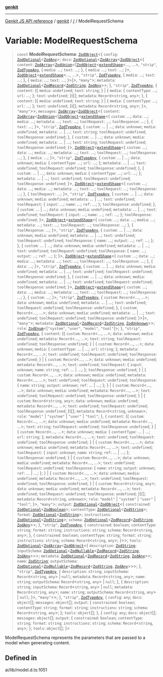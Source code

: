 [**genkit**](../README.md)

***

[Genkit JS API reference](../../README.md) / [genkit](../README.md) / [/](../README.md) / ModelRequestSchema

# Variable: ModelRequestSchema

> `const` **ModelRequestSchema**: [`ZodObject`](../namespaces/z/classes/ZodObject.md)\<\{ `config`: [`ZodOptional`](../namespaces/z/classes/ZodOptional.md)\<[`ZodAny`](../namespaces/z/classes/ZodAny.md)\>; `docs`: [`ZodOptional`](../namespaces/z/classes/ZodOptional.md)\<[`ZodArray`](../namespaces/z/classes/ZodArray.md)\<[`ZodObject`](../namespaces/z/classes/ZodObject.md)\<\{ `content`: [`ZodArray`](../namespaces/z/classes/ZodArray.md)\<[`ZodUnion`](../namespaces/z/classes/ZodUnion.md)\<[[`ZodObject`](../namespaces/z/classes/ZodObject.md)\<[`extendShape`](../namespaces/z/namespaces/objectUtil/type-aliases/extendShape.md)\<..., ...\>, `"strip"`, [`ZodTypeAny`](../namespaces/z/type-aliases/ZodTypeAny.md), \{ `media`: ...; `text`: ...; \}, \{ `media`: ...; `text`: ...; \}\>, [`ZodObject`](../namespaces/z/classes/ZodObject.md)\<[`extendShape`](../namespaces/z/namespaces/objectUtil/type-aliases/extendShape.md)\<..., ...\>, `"strip"`, [`ZodTypeAny`](../namespaces/z/type-aliases/ZodTypeAny.md), \{ `media`: ...; `text`: ...; \}, \{ `media`: ...; `text`: ...; \}\>]\>, `"many"`\>; `metadata`: [`ZodOptional`](../namespaces/z/classes/ZodOptional.md)\<[`ZodRecord`](../namespaces/z/classes/ZodRecord.md)\<[`ZodString`](../namespaces/z/classes/ZodString.md), [`ZodAny`](../namespaces/z/classes/ZodAny.md)\>\>; \}, `"strip"`, [`ZodTypeAny`](../namespaces/z/type-aliases/ZodTypeAny.md), \{ `content`: (\{ `media`: `undefined`; `text`: `string`; \} \| \{ `media`: \{ `contentType`: ...; `url`: ...; \}; `text`: `undefined`; \})[]; `metadata`: `Record`\<`string`, `any`\>; \}, \{ `content`: (\{ `media`: `undefined`; `text`: `string`; \} \| \{ `media`: \{ `contentType`: ...; `url`: ...; \}; `text`: `undefined`; \})[]; `metadata`: `Record`\<`string`, `any`\>; \}\>, `"many"`\>\>; `messages`: [`ZodArray`](../namespaces/z/classes/ZodArray.md)\<[`ZodObject`](../namespaces/z/classes/ZodObject.md)\<\{ `content`: [`ZodArray`](../namespaces/z/classes/ZodArray.md)\<[`ZodUnion`](../namespaces/z/classes/ZodUnion.md)\<[[`ZodObject`](../namespaces/z/classes/ZodObject.md)\<[`extendShape`](../namespaces/z/namespaces/objectUtil/type-aliases/extendShape.md)\<\{ `custom`: ...; `data`: ...; `media`: ...; `metadata`: ...; `text`: ...; `toolRequest`: ...; `toolResponse`: ...; \}, \{ `text`: ...; \}\>, `"strip"`, [`ZodTypeAny`](../namespaces/z/type-aliases/ZodTypeAny.md), \{ `custom`: ... \| ...; `data`: `unknown`; `media`: `undefined`; `metadata`: ... \| ...; `text`: `string`; `toolRequest`: `undefined`; `toolResponse`: `undefined`; \}, \{ `custom`: ... \| ...; `data`: `unknown`; `media`: `undefined`; `metadata`: ... \| ...; `text`: `string`; `toolRequest`: `undefined`; `toolResponse`: `undefined`; \}\>, [`ZodObject`](../namespaces/z/classes/ZodObject.md)\<[`extendShape`](../namespaces/z/namespaces/objectUtil/type-aliases/extendShape.md)\<\{ `custom`: ...; `data`: ...; `media`: ...; `metadata`: ...; `text`: ...; `toolRequest`: ...; `toolResponse`: ...; \}, \{ `media`: ...; \}\>, `"strip"`, [`ZodTypeAny`](../namespaces/z/type-aliases/ZodTypeAny.md), \{ `custom`: ... \| ...; `data`: `unknown`; `media`: \{ `contentType`: ...; `url`: ...; \}; `metadata`: ... \| ...; `text`: `undefined`; `toolRequest`: `undefined`; `toolResponse`: `undefined`; \}, \{ `custom`: ... \| ...; `data`: `unknown`; `media`: \{ `contentType`: ...; `url`: ...; \}; `metadata`: ... \| ...; `text`: `undefined`; `toolRequest`: `undefined`; `toolResponse`: `undefined`; \}\>, [`ZodObject`](../namespaces/z/classes/ZodObject.md)\<[`extendShape`](../namespaces/z/namespaces/objectUtil/type-aliases/extendShape.md)\<\{ `custom`: ...; `data`: ...; `media`: ...; `metadata`: ...; `text`: ...; `toolRequest`: ...; `toolResponse`: ...; \}, \{ `toolRequest`: ...; \}\>, `"strip"`, [`ZodTypeAny`](../namespaces/z/type-aliases/ZodTypeAny.md), \{ `custom`: ... \| ...; `data`: `unknown`; `media`: `undefined`; `metadata`: ... \| ...; `text`: `undefined`; `toolRequest`: \{ `input`: ...; `name`: ...; `ref`: ...; \}; `toolResponse`: `undefined`; \}, \{ `custom`: ... \| ...; `data`: `unknown`; `media`: `undefined`; `metadata`: ... \| ...; `text`: `undefined`; `toolRequest`: \{ `input`: ...; `name`: ...; `ref`: ...; \}; `toolResponse`: `undefined`; \}\>, [`ZodObject`](../namespaces/z/classes/ZodObject.md)\<[`extendShape`](../namespaces/z/namespaces/objectUtil/type-aliases/extendShape.md)\<\{ `custom`: ...; `data`: ...; `media`: ...; `metadata`: ...; `text`: ...; `toolRequest`: ...; `toolResponse`: ...; \}, \{ `toolResponse`: ...; \}\>, `"strip"`, [`ZodTypeAny`](../namespaces/z/type-aliases/ZodTypeAny.md), \{ `custom`: ... \| ...; `data`: `unknown`; `media`: `undefined`; `metadata`: ... \| ...; `text`: `undefined`; `toolRequest`: `undefined`; `toolResponse`: \{ `name`: ...; `output`: ...; `ref`: ...; \}; \}, \{ `custom`: ... \| ...; `data`: `unknown`; `media`: `undefined`; `metadata`: ... \| ...; `text`: `undefined`; `toolRequest`: `undefined`; `toolResponse`: \{ `name`: ...; `output`: ...; `ref`: ...; \}; \}\>, [`ZodObject`](../namespaces/z/classes/ZodObject.md)\<[`extendShape`](../namespaces/z/namespaces/objectUtil/type-aliases/extendShape.md)\<\{ `custom`: ...; `data`: ...; `media`: ...; `metadata`: ...; `text`: ...; `toolRequest`: ...; `toolResponse`: ...; \}, \{ `data`: ...; \}\>, `"strip"`, [`ZodTypeAny`](../namespaces/z/type-aliases/ZodTypeAny.md), \{ `custom`: ... \| ...; `data`: `unknown`; `media`: `undefined`; `metadata`: ... \| ...; `text`: `undefined`; `toolRequest`: `undefined`; `toolResponse`: `undefined`; \}, \{ `custom`: ... \| ...; `data`: `unknown`; `media`: `undefined`; `metadata`: ... \| ...; `text`: `undefined`; `toolRequest`: `undefined`; `toolResponse`: `undefined`; \}\>, [`ZodObject`](../namespaces/z/classes/ZodObject.md)\<[`extendShape`](../namespaces/z/namespaces/objectUtil/type-aliases/extendShape.md)\<\{ `custom`: ...; `data`: ...; `media`: ...; `metadata`: ...; `text`: ...; `toolRequest`: ...; `toolResponse`: ...; \}, \{ `custom`: ...; \}\>, `"strip"`, [`ZodTypeAny`](../namespaces/z/type-aliases/ZodTypeAny.md), \{ `custom`: `Record`\<..., ...\>; `data`: `unknown`; `media`: `undefined`; `metadata`: ... \| ...; `text`: `undefined`; `toolRequest`: `undefined`; `toolResponse`: `undefined`; \}, \{ `custom`: `Record`\<..., ...\>; `data`: `unknown`; `media`: `undefined`; `metadata`: ... \| ...; `text`: `undefined`; `toolRequest`: `undefined`; `toolResponse`: `undefined`; \}\>]\>, `"many"`\>; `metadata`: [`ZodOptional`](../namespaces/z/classes/ZodOptional.md)\<[`ZodRecord`](../namespaces/z/classes/ZodRecord.md)\<[`ZodString`](../namespaces/z/classes/ZodString.md), [`ZodUnknown`](../namespaces/z/classes/ZodUnknown.md)\>\>; `role`: [`ZodEnum`](../namespaces/z/classes/ZodEnum.md)\<[`"system"`, `"user"`, `"model"`, `"tool"`]\>; \}, `"strip"`, [`ZodTypeAny`](../namespaces/z/type-aliases/ZodTypeAny.md), \{ `content`: (\{ `custom`: `Record`\<..., ...\>; `data`: `unknown`; `media`: `undefined`; `metadata`: `Record`\<..., ...\>; `text`: `string`; `toolRequest`: `undefined`; `toolResponse`: `undefined`; \} \| \{ `custom`: `Record`\<..., ...\>; `data`: `unknown`; `media`: \{ `contentType`: ... \| ...; `url`: `string`; \}; `metadata`: `Record`\<..., ...\>; `text`: `undefined`; `toolRequest`: `undefined`; `toolResponse`: `undefined`; \} \| \{ `custom`: `Record`\<..., ...\>; `data`: `unknown`; `media`: `undefined`; `metadata`: `Record`\<..., ...\>; `text`: `undefined`; `toolRequest`: \{ `input`: `unknown`; `name`: `string`; `ref`: ... \| ...; \}; `toolResponse`: `undefined`; \} \| \{ `custom`: `Record`\<..., ...\>; `data`: `unknown`; `media`: `undefined`; `metadata`: `Record`\<..., ...\>; `text`: `undefined`; `toolRequest`: `undefined`; `toolResponse`: \{ `name`: `string`; `output`: `unknown`; `ref`: ... \| ...; \}; \} \| \{ `custom`: `Record`\<..., ...\>; `data`: `unknown`; `media`: `undefined`; `metadata`: `Record`\<..., ...\>; `text`: `undefined`; `toolRequest`: `undefined`; `toolResponse`: `undefined`; \} \| \{ `custom`: `Record`\<`string`, `any`\>; `data`: `unknown`; `media`: `undefined`; `metadata`: `Record`\<..., ...\>; `text`: `undefined`; `toolRequest`: `undefined`; `toolResponse`: `undefined`; \})[]; `metadata`: `Record`\<`string`, `unknown`\>; `role`: `"model"` \| `"system"` \| `"user"` \| `"tool"`; \}, \{ `content`: (\{ `custom`: `Record`\<..., ...\>; `data`: `unknown`; `media`: `undefined`; `metadata`: `Record`\<..., ...\>; `text`: `string`; `toolRequest`: `undefined`; `toolResponse`: `undefined`; \} \| \{ `custom`: `Record`\<..., ...\>; `data`: `unknown`; `media`: \{ `contentType`: ... \| ...; `url`: `string`; \}; `metadata`: `Record`\<..., ...\>; `text`: `undefined`; `toolRequest`: `undefined`; `toolResponse`: `undefined`; \} \| \{ `custom`: `Record`\<..., ...\>; `data`: `unknown`; `media`: `undefined`; `metadata`: `Record`\<..., ...\>; `text`: `undefined`; `toolRequest`: \{ `input`: `unknown`; `name`: `string`; `ref`: ... \| ...; \}; `toolResponse`: `undefined`; \} \| \{ `custom`: `Record`\<..., ...\>; `data`: `unknown`; `media`: `undefined`; `metadata`: `Record`\<..., ...\>; `text`: `undefined`; `toolRequest`: `undefined`; `toolResponse`: \{ `name`: `string`; `output`: `unknown`; `ref`: ... \| ...; \}; \} \| \{ `custom`: `Record`\<..., ...\>; `data`: `unknown`; `media`: `undefined`; `metadata`: `Record`\<..., ...\>; `text`: `undefined`; `toolRequest`: `undefined`; `toolResponse`: `undefined`; \} \| \{ `custom`: `Record`\<`string`, `any`\>; `data`: `unknown`; `media`: `undefined`; `metadata`: `Record`\<..., ...\>; `text`: `undefined`; `toolRequest`: `undefined`; `toolResponse`: `undefined`; \})[]; `metadata`: `Record`\<`string`, `unknown`\>; `role`: `"model"` \| `"system"` \| `"user"` \| `"tool"`; \}\>, `"many"`\>; `output`: [`ZodOptional`](../namespaces/z/classes/ZodOptional.md)\<[`ZodObject`](../namespaces/z/classes/ZodObject.md)\<\{ `constrained`: [`ZodOptional`](../namespaces/z/classes/ZodOptional.md)\<[`ZodBoolean`](../namespaces/z/classes/ZodBoolean.md)\>; `contentType`: [`ZodOptional`](../namespaces/z/classes/ZodOptional.md)\<[`ZodString`](../namespaces/z/classes/ZodString.md)\>; `format`: [`ZodOptional`](../namespaces/z/classes/ZodOptional.md)\<[`ZodString`](../namespaces/z/classes/ZodString.md)\>; `instructions`: [`ZodOptional`](../namespaces/z/classes/ZodOptional.md)\<[`ZodString`](../namespaces/z/classes/ZodString.md)\>; `schema`: [`ZodOptional`](../namespaces/z/classes/ZodOptional.md)\<[`ZodRecord`](../namespaces/z/classes/ZodRecord.md)\<[`ZodString`](../namespaces/z/classes/ZodString.md), [`ZodAny`](../namespaces/z/classes/ZodAny.md)\>\>; \}, `"strip"`, [`ZodTypeAny`](../namespaces/z/type-aliases/ZodTypeAny.md), \{ `constrained`: `boolean`; `contentType`: `string`; `format`: `string`; `instructions`: `string`; `schema`: `Record`\<`string`, `any`\>; \}, \{ `constrained`: `boolean`; `contentType`: `string`; `format`: `string`; `instructions`: `string`; `schema`: `Record`\<`string`, `any`\>; \}\>\>; `tools`: [`ZodOptional`](../namespaces/z/classes/ZodOptional.md)\<[`ZodArray`](../namespaces/z/classes/ZodArray.md)\<[`ZodObject`](../namespaces/z/classes/ZodObject.md)\<\{ `description`: [`ZodString`](../namespaces/z/classes/ZodString.md); `inputSchema`: [`ZodOptional`](../namespaces/z/classes/ZodOptional.md)\<[`ZodNullable`](../namespaces/z/classes/ZodNullable.md)\<[`ZodRecord`](../namespaces/z/classes/ZodRecord.md)\<[`ZodString`](../namespaces/z/classes/ZodString.md), [`ZodAny`](../namespaces/z/classes/ZodAny.md)\>\>\>; `metadata`: [`ZodOptional`](../namespaces/z/classes/ZodOptional.md)\<[`ZodRecord`](../namespaces/z/classes/ZodRecord.md)\<[`ZodString`](../namespaces/z/classes/ZodString.md), [`ZodAny`](../namespaces/z/classes/ZodAny.md)\>\>; `name`: [`ZodString`](../namespaces/z/classes/ZodString.md); `outputSchema`: [`ZodOptional`](../namespaces/z/classes/ZodOptional.md)\<[`ZodNullable`](../namespaces/z/classes/ZodNullable.md)\<[`ZodRecord`](../namespaces/z/classes/ZodRecord.md)\<[`ZodString`](../namespaces/z/classes/ZodString.md), [`ZodAny`](../namespaces/z/classes/ZodAny.md)\>\>\>; \}, `"strip"`, [`ZodTypeAny`](../namespaces/z/type-aliases/ZodTypeAny.md), \{ `description`: `string`; `inputSchema`: `Record`\<`string`, `any`\> \| `null`; `metadata`: `Record`\<`string`, `any`\>; `name`: `string`; `outputSchema`: `Record`\<`string`, `any`\> \| `null`; \}, \{ `description`: `string`; `inputSchema`: `Record`\<`string`, `any`\> \| `null`; `metadata`: `Record`\<`string`, `any`\>; `name`: `string`; `outputSchema`: `Record`\<`string`, `any`\> \| `null`; \}\>, `"many"`\>\>; \}, `"strip"`, [`ZodTypeAny`](../namespaces/z/type-aliases/ZodTypeAny.md), \{ `config`: `any`; `docs`: `object`[]; `messages`: `object`[]; `output`: \{ `constrained`: `boolean`; `contentType`: `string`; `format`: `string`; `instructions`: `string`; `schema`: `Record`\<`string`, `any`\>; \}; `tools`: `object`[]; \}, \{ `config`: `any`; `docs`: `object`[]; `messages`: `object`[]; `output`: \{ `constrained`: `boolean`; `contentType`: `string`; `format`: `string`; `instructions`: `string`; `schema`: `Record`\<`string`, `any`\>; \}; `tools`: `object`[]; \}\>

ModelRequestSchema represents the parameters that are passed to a model when generating content.

## Defined in

ai/lib/model.d.ts:1051
